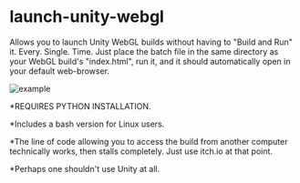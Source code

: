 # launch-unity-webgl

Allows you to launch Unity WebGL builds without having to "Build and Run" it.
Every.
Single.
Time.
Just place the batch file in the same directory as your WebGL build's "index.html", run it,
and it should automatically open in your default web-browser.

![example](https://github.com/nashset/launch-unity-webgl/assets/160681001/314277fc-d51c-4415-a75d-6ab069d1b199)

*REQUIRES PYTHON INSTALLATION.

*Includes a bash version for Linux users.

*The line of code allowing you to access the build from another computer technically works,
then stalls completely.
Just use itch.io at that point.

*Perhaps one shouldn't use Unity at all.
